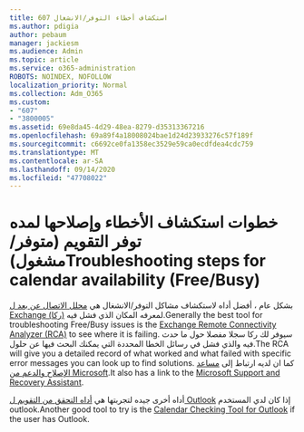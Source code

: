 ```yaml
---
title: 607 استكشاف أخطاء التوفر/الانشغال
ms.author: pdigia
author: pebaum
manager: jackiesm
ms.audience: Admin
ms.topic: article
ms.service: o365-administration
ROBOTS: NOINDEX, NOFOLLOW
localization_priority: Normal
ms.collection: Adm_O365
ms.custom:
- "607"
- "3800005"
ms.assetid: 69e8da45-4d29-48ea-8279-d35313367216
ms.openlocfilehash: 69a89f4a18008024bae1d24d23933276c57f189f
ms.sourcegitcommit: c6692ce0fa1358ec3529e59ca0ecdfdea4cdc759
ms.translationtype: MT
ms.contentlocale: ar-SA
ms.lasthandoff: 09/14/2020
ms.locfileid: "47708022"
---
```

# <a name="troubleshooting-steps-for-calendar-availability-freebusy"></a><span data-ttu-id="b82cc-102">خطوات استكشاف الأخطاء وإصلاحها لمده توفر التقويم (متوفر/مشغول)</span><span class="sxs-lookup"><span data-stu-id="b82cc-102">Troubleshooting steps for calendar availability (Free/Busy)</span></span>

<span data-ttu-id="b82cc-103">بشكل عام ، أفضل أداه لاستكشاف مشاكل التوفر/الانشغال هي [محلل الاتصال عن بعد ل Exchange (ركا)](https://testconnectivity.microsoft.com/Default.aspx?testId=freeBusy) لمعرفه المكان الذي فشل فيه.</span><span class="sxs-lookup"><span data-stu-id="b82cc-103">Generally the best tool for troubleshooting Free/Busy issues is the [Exchange Remote Connectivity Analyzer (RCA)](https://testconnectivity.microsoft.com/Default.aspx?testId=freeBusy) to see where it is failing.</span></span> <span data-ttu-id="b82cc-104">سيوفر لك ركا سجلا مفصلا حول ما حدث فيه والذي فشل في رسائل الخطا المحددة التي يمكنك البحث فيها عن حلول.</span><span class="sxs-lookup"><span data-stu-id="b82cc-104">The RCA will give you a detailed record of what worked and what failed with specific error messages you can look up to find solutions.</span></span> <span data-ttu-id="b82cc-105">كما ان لديه ارتباط إلى [مساعد الإصلاح والدعم من Microsoft](https://diagnostics.office.com/).</span><span class="sxs-lookup"><span data-stu-id="b82cc-105">It also has a link to the [Microsoft Support and Recovery Assistant](https://diagnostics.office.com/).</span></span>

<span data-ttu-id="b82cc-106">أداه أخرى جيده لتجربتها هي [أداه التحقق من التقويم ل Outlook](https://www.microsoft.com/download/details.aspx?id=28786) إذا كان لدي المستخدم outlook.</span><span class="sxs-lookup"><span data-stu-id="b82cc-106">Another good tool to try is the [Calendar Checking Tool for Outlook](https://www.microsoft.com/download/details.aspx?id=28786) if the user has Outlook.</span></span>

